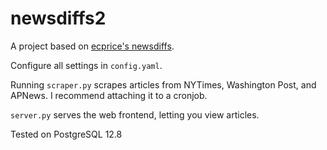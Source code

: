 # newsdiffs2
A project based on [ecprice's newsdiffs](https://github.com/ecprice/newsdiffs).

Configure all settings in `config.yaml`.

Running `scraper.py` scrapes articles from NYTimes, Washington Post, and APNews. I recommend attaching it to a cronjob.

`server.py` serves the web frontend, letting you view articles.

Tested on PostgreSQL 12.8